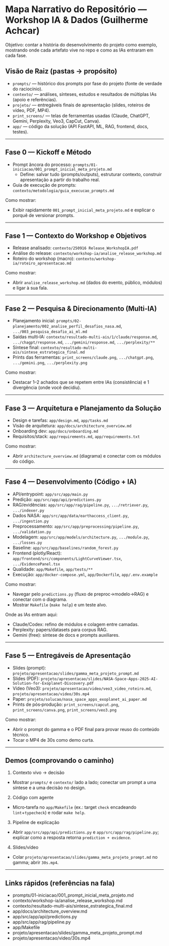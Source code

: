 # Mapa Narrativo do Repositório — Workshop IA & Dados (Guilherme Achcar)

Objetivo: contar a história do desenvolvimento do projeto como exemplo, mostrando onde cada artefato vive no repo e como as IAs entraram em cada fase.

## Visão de Raiz (pastas → propósito)
- `prompts/` — histórico dos prompts por fase do projeto (fonte de verdade do raciocínio).
- `contexto/` — análises, sínteses, estudos e resultados de múltiplas IAs (apoio e referências).
- `projeto/` — entregáveis finais de apresentação (slides, roteiros de vídeo, PDF, MP4).
- `print_screens/` — telas de ferramentas usadas (Claude, ChatGPT, Gemini, Perplexity, Veo3, CapCut, Canva).
- `app/` — código da solução (API FastAPI, ML, RAG, frontend, docs, testes).

---

## Fase 0 — Kickoff e Método
- Prompt âncora do processo: `prompts/01-iniciacao/001_prompt_inicial_meta_projeto.md`
  - Define: salvar tudo (prompts/outputs), estruturar contexto, construir apresentação a partir do trabalho real.
- Guia de execução de prompts: `contexto/metodologia/guia_execucao_prompts.md`

Como mostrar:
- Exibir rapidamente `001_prompt_inicial_meta_projeto.md` e explicar o porquê de versionar prompts.

---

## Fase 1 — Contexto do Workshop e Objetivos
- Release analisado: `contexto/250916 Release_WorkshopIA.pdf`
- Análise do release: `contexto/workshop-ia/analise_release_workshop.md`
- Roteiro do workshop (macro): `contexto/workshop-ia/roteiro_apresentacao.md`

Como mostrar:
- Abrir `analise_release_workshop.md` (dados do evento, público, módulos) e ligar à sua fala.

---

## Fase 2 — Pesquisa & Direcionamento (Multi‑IA)
- Planejamento inicial: `prompts/02-planejamento/002_analise_perfil_desafios_nasa.md`, `.../003_pesquisa_desafio_ai_ml.md`
- Saídas multi‑IA: `contexto/resultado-multi-ais/1/claude/response.md`, `.../chagpt/response.md`, `.../gemini/response.md`, `.../perplexity/**`
- Síntese final: `contexto/resultado-multi-ais/sintese_estrategica_final.md`
- Prints das ferramentas: `print_screens/claude.png`, `.../chatgpt.png`, `.../gemini.png`, `.../perplexity.png`

Como mostrar:
- Destacar 1–2 achados que se repetem entre IAs (consistência) e 1 divergência (onde você decidiu).

---

## Fase 3 — Arquitetura e Planejamento da Solução
- Design e tarefas: `app/design.md`, `app/tasks.md`
- Visão de arquitetura: `app/docs/architecture_overview.md`
- Onboarding dev: `app/docs/onboarding.md`
- Requisitos/stack: `app/requirements.md`, `app/requirements.txt`

Como mostrar:
- Abrir `architecture_overview.md` (diagrama) e conectar com os módulos do código.

---

## Fase 4 — Desenvolvimento (Código + IA)
- API/entrypoint: `app/src/app/main.py`
- Predição: `app/src/app/api/predictions.py`
- RAG/evidências: `app/src/app/rag/pipeline.py`, `.../retriever.py`, `.../indexer.py`
- Dados NASA: `app/src/app/data/earthaccess_client.py`, `.../ingestion.py`
- Preprocessamento: `app/src/app/preprocessing/pipeline.py`, `.../validation.py`
- Modelagem: `app/src/app/models/architecture.py`, `.../module.py`, `.../losses.py`
- Baseline: `app/src/app/baselines/random_forest.py`
- Frontend (plotly/React): `app/frontend/src/components/LightCurveViewer.tsx`, `.../EvidencePanel.tsx`
- Qualidade: `app/Makefile`, `app/tests/**`
- Execução: `app/docker-compose.yml`, `app/Dockerfile`, `app/.env.example`

Como mostrar:
- Navegar pelo `predictions.py` (fluxo de preproc→modelo→RAG) e conectar com o diagrama.
- Mostrar `Makefile` (`make help`) e um teste alvo.

Onde as IAs entram aqui:
- Claude/Codex: refino de módulos e colagem entre camadas.
- Perplexity: papers/datasets para corpus RAG.
- Gemini (free): síntese de docs e prompts auxiliares.

---

## Fase 5 — Entregáveis de Apresentação
- Slides (prompt): `projeto/apresentacao/slides/gamma_meta_projeto_prompt.md`
- Slides (PDF): `projeto/apresentacao/slides/NASA-Space-Apps-2025-AI-Solution-for-Exoplanet-Discovery.pdf`
- Vídeo (Veo3): `projeto/apresentacao/video/veo3_video_roteiro.md`, `projeto/apresentacao/video/30s.mp4`
- Paper: `projeto/solucao/nasa_space_apps_exoplanet_ai_paper.md`
- Prints de pós‑produção: `print_screens/capcut.png`, `print_screens/canva.png`, `print_screens/veo3.png`

Como mostrar:
- Abrir o prompt do gamma e o PDF final para provar reuso do conteúdo técnico.
- Tocar o MP4 de 30s como demo curta.

---

## Demos (comprovando o caminho)
1) Contexto vivo → decisão
- Mostrar `prompts/` e `contexto/` lado a lado; conectar um prompt a uma síntese e a uma decisão no design.

2) Código com agente
- Micro‑tarefa no `app/Makefile` (ex.: target `check` encadeando `lint`+`typecheck`) e rodar `make help`.

3) Pipeline de explicação
- Abrir `app/src/app/api/predictions.py` e `app/src/app/rag/pipeline.py`; explicar como a resposta retorna `prediction + evidence`.

4) Slides/vídeo
- Colar `projeto/apresentacao/slides/gamma_meta_projeto_prompt.md` no gamma; abrir `30s.mp4`.

---

## Links rápidos (referências na fala)
- prompts/01-iniciacao/001_prompt_inicial_meta_projeto.md
- contexto/workshop-ia/analise_release_workshop.md
- contexto/resultado-multi-ais/sintese_estrategica_final.md
- app/docs/architecture_overview.md
- app/src/app/api/predictions.py
- app/src/app/rag/pipeline.py
- app/Makefile
- projeto/apresentacao/slides/gamma_meta_projeto_prompt.md
- projeto/apresentacao/video/30s.mp4

